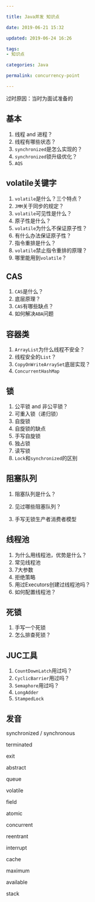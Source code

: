```yaml
---

title: Java并发 知识点

date: 2019-06-21 15:32

updated: 2019-06-24 16:26

tags:
- 知识点

categories: Java

permalink: concurrency-point

---
```


过时原因：当时为面试准备的

## 基本

1. 线程 and 进程？
2. 线程有哪些状态？
3. `synchronized`是怎么实现的？
4. `synchronized`锁升级优化？
5. `AQS`



## volatile关键字

1. `volatile`是什么？三个特点？
2. `JMM`关于同步的规定？
3. `volatile`可见性是什么？
4. 原子性是什么？
5. `volatile`为什么不保证原子性？
6. 有什么办法保证原子性？
7. 指令重排是什么？
8. `volatile`禁止指令重排的原理？
9. 哪里能用到`volatile`？



## CAS

1. `CAS`是什么？
2. 底层原理？
3. `CAS`有哪些缺点？
4. 如何解决`ABA`问题



## 容器类

1. `ArrayList`为什么线程不安全？
2. 线程安全的`List`？
3. `CopyOnWriteArraySet`底层实现？
4. `ConcurrentHashMap`



## 锁

1. 公平锁 and 非公平锁？
2. 可重入锁（递归锁）
3. 自旋锁
4. 自旋锁的缺点
5. 手写自旋锁
6. 独占锁
7. 读写锁
8. `Lock`和`synchronized`的区别



## 阻塞队列

1. 阻塞队列是什么？
2. 见过哪些阻塞队列？

3. 手写无锁生产者消费者模型



## 线程池

1. 为什么用线程池，优势是什么？
2. 常见线程池
3. 7大参数
4. 拒绝策略
5. 用过Executors创建过线程池吗？
6. 如何配置线程池？



## 死锁

1. 手写一个死锁
2. 怎么排查死锁？



## JUC工具

1. `CountDownLatch`用过吗？
2. `CyclicBarrier`用过吗？
3. `Semaphore`用过吗？
4. `LongAdder`
5. `StampedLock`



## 发音

synchronized / synchronous

terminated

exit

abstract

queue

volatile

field

atomic

concurrent

reentrant

interrupt

cache

maximum

available

stack